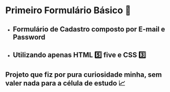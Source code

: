 # Primeiro Formulário Básico 📁

- ## Formulário de Cadastro composto por E-mail e Password

- ## Utilizando apenas HTML 5️⃣ five e CSS 3️⃣

## Projeto que fiz por pura curiosidade minha, sem valer nada para a célula de estudo 📈
